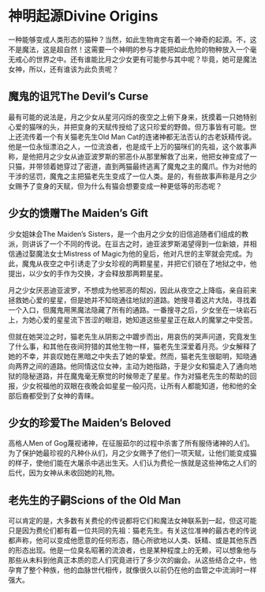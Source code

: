 # 神明起源Divine Origins

一种能够变成人类形态的猫种？当然，如此生物肯定有着一个神奇的起源。不，这不是魔法，这是超自然！这需要一个神明的参与才能把如此危险的物种放入一个毫无戒心的世界之中。还有谁能比月之少女更有可能参与其中呢？毕竟，她可是魔法女神，所以，还有谁该为此负责呢？

## 魔鬼的诅咒The Devil’s Curse

最有可能的说法是，月之少女从星河闪烁的夜空之上俯下身来，抚摸着一只她特别心爱的猫咪的头，并把变身的天赋传授给了这只珍爱的野兽。但万事皆有可能。世上还流传着一个有关猫老先生Old
Man
Cat的连诸神都无法否认的古老妖精传说。他是一位永恒漂泊之人，一位流浪者，也是成千上万的猫咪们的先祖，这个故事声称，是他把月之少女从迪亚波罗斯的邪恶仆从那里解救了出来，他把女神变成了一只猫，并带领着她穿过了密道，直到两猫最终逃离了魔鬼之主的魔爪。作为对他的干涉的惩罚，魔鬼之主把猫老先生变成了一位人类。是的，有些故事声称是月之少女赐予了变身的天赋，但为什么有猫会想要变成一种更低等的形态呢？

## 少女的馈赠The Maiden’s Gift

少女姐妹会The Maiden’s
Sisters，是一个由月之少女的旧信追随者们组成的教派，则讲诉了一个不同的传说。在亘古之时，迪亚波罗斯渴望得到一位新娘，并相信通过娶魔法女士Mistress
of
Magic为他的皇后，他对凡世的主宰就会完成。为此，魔鬼从夜空之中引诱走了少女珍视的两颗星星，并把它们锁在了地狱之中，他提出，以少女的手作为交换，才会释放那两颗星星。

月之少女厌恶迪亚波罗，不想成为他邪恶的帮凶，因此从夜空之上降临，亲自前来拯救她心爱的星星，但是她并不知晓通往地狱的道路。她搜寻着这片大陆，寻找着一个入口，但魔鬼用黑魔法隐藏了所有的通路。一番搜寻之后，少女坐在一块岩石上，为她心爱的星星流下苦涩的眼泪，她知道这些星星正在敌人的魔掌之中受苦。

但就在她哭泣之时，猫老先生从阴影之中踱步而出，用哀伤的哭声问道，究竟发生了什么事，和其他在夜间狩猎的其他生物一样，猫老先生深爱着月亮。少女解释了她的不幸，并哀叹她在黑暗之中失去了她的挚爱。然而，猫老先生很聪明，知晓通向两界之间的道路。他同情这位女神，主动为她指路，于是少女和猫走入了通向地狱的隐秘道路，并在魔鬼毫无察觉的时候带走了星星。作为对猫老先生的帮助的回报，少女祝福他的双眼在夜晚会如星星一般闪亮，让所有人都能知道，他和他的全部后裔都受到了女神的青睐。

## 少女的珍爱The Maiden’s Beloved

高格人Men of
Gog蔑视诸神，在征服茹尔的过程中杀害了所有服侍诸神的人们。为了保护她最珍视的凡种仆从们，月之少女赐予了他们一项天赋，让他们能变成猫的样子，使他们能在大屠杀中逃出生天。人们认为费伦一族就是这些神佑之人们的后代，因为女神从未收回她的礼物。

## 老先生的子嗣Scions of the Old Man

可以肯定的是，大多数有关费伦的传说都将它们和魔法女神联系到一起，但这可能只是因为费伦们都有着一位共同的先祖：猫老先生。有关这位准神的最古老的传说都声称，他可以变成他愿意的任何形态，随心所欲地以人类、妖精、或是其他东西的形态出现。他是一位臭名昭著的流浪者，也是某种程度上的无赖，可以想象他与那些从未料到他真正本质的恋人们究竟进行了多少次的幽会。从这些结合之中，他孕育了整个种族，他的血脉世代相传，就像很久以前仍在他的血管之中流淌时一样强大。
